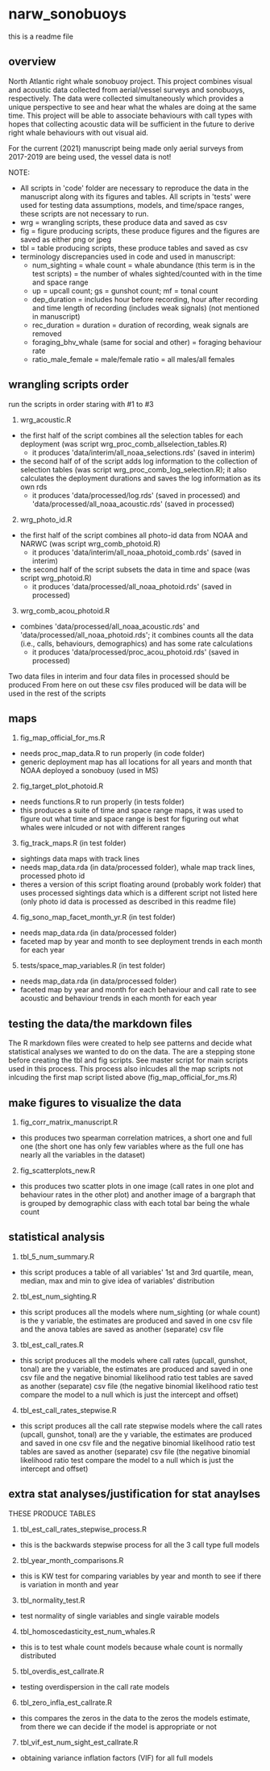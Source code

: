 # narw_sonobuoys
this is a readme file

## overview
North Atlantic right whale sonobuoy project. This project combines visual and 
acoustic data collected from aerial/vessel surveys and sonobuoys, respectively. 
The data were collected simultaneously which provides a unique perspective to 
see and hear what the whales are doing at the same time. This project will be 
able to associate behaviours with call types with hopes that collecting acoustic 
data will be sufficient in the future to derive right whale behaviours with out 
visual aid. 

For the current (2021) manuscript being made only aerial surveys from 2017-2019 are being used, the vessel data is not!

NOTE: 
- All scripts in 'code' folder are necessary to reproduce the data in the manuscript along with its figures and tables. All scripts in 'tests' were used for testing data assumptions, models, and time/space ranges, these scripts are not necessary to run.
- wrg = wrangling scripts, these produce data and saved as csv
- fig = figure producing scripts, these produce figures and the figures are saved
as either png or jpeg
- tbl = table producing scripts, these produce tables and saved as csv
- terminology discrepancies used in code and used in manuscript:
  - num_sighting = whale count = whale abundance (this term is in the test scripts) = the      number of whales sighted/counted with in the time and space range
  - up = upcall count; gs = gunshot count; mf = tonal count
  - dep_duration = includes hour before recording, hour after recording and time length of     recording (includes weak signals) (not mentioned in manuscript)
  - rec_duration = duration = duration of recording, weak signals are removed
  - foraging_bhv_whale (same for social and other) = foraging behaviour rate
  - ratio_male_female = male/female ratio = all males/all females

## wrangling scripts order
run the scripts in order staring with #1 to #3 
1. wrg_acoustic.R
  - the first half of the script combines all the selection tables for each
  deployment (was script wrg_proc_comb_allselection_tables.R)
    - it produces 'data/interim/all_noaa_selections.rds' (saved in interim)
  - the second half of of the script adds log information to the collection of
  selection tables (was script wrg_proc_comb_log_selection.R); it also calculates 
  the deployment durations and saves the log information as its own rds
    - it produces 'data/processed/log.rds' (saved in processed) and
    'data/processed/all_noaa_acoustic.rds' (saved in processed)
2. wrg_photo_id.R 
  - the first half of the script combines all photo-id data from NOAA and NARWC
  (was script wrg_comb_photoid.R)
    - it produces 'data/interim/all_noaa_photoid_comb.rds' (saved in interim)
  - the second half of the script subsets the data in time and space (was script 
  wrg_photoid.R)
    - it produces 'data/processed/all_noaa_photoid.rds' (saved in processed)
3. wrg_comb_acou_photoid.R
  - combines 'data/processed/all_noaa_acoustic.rds' and 
  'data/processed/all_noaa_photoid.rds'; it combines counts all the data (i.e., calls,
  behaviours, demographics) and has some rate calculations 
    - it produces 'data/processed/proc_acou_photoid.rds' (saved in processed)

Two data files in interim and four data files in processed should be produced
From here on out these csv files produced will be data will be used in the rest of the scripts

## maps
1. fig_map_official_for_ms.R
  - needs proc_map_data.R to run properly (in code folder)
  - generic deployment map has all locations for all years and month that NOAA deployed a sonobuoy (used in MS)
2. fig_target_plot_photoid.R
  - needs functions.R to run properly (in tests folder)
  - this produces a suite of time and space range maps, it was used to figure out what time and space range is best for figuring out what whales were inlcuded or not with different ranges
3. fig_track_maps.R (in test folder)
  - sightings data maps with track lines
  - needs map_data.rda (in data/processed folder), whale map track lines, processed photo id
  - theres a version of this script floating around (probably work folder) that uses processed sightings data which is a different script not listed here (only photo id data is processed as described in this readme file)
4. fig_sono_map_facet_month_yr.R (in test folder)
  - needs map_data.rda (in data/processed folder)
  - faceted map by year and month to see deployment trends in each month for each year
5. tests/space_map_variables.R (in test folder)
  - needs map_data.rda (in data/processed folder)
  - faceted map by year and month for each behaviour and call rate to see acoustic and behaviour trends in each month for each year

## testing the data/the markdown files
The R markdown files were created to help see patterns and decide what statistical analyses we wanted to do on the data. The are a stepping stone before creating the tbl and fig scripts. See master script for main scripts used in this process. This process also inlcudes all the map scripts not inlcuding the first map script listed above (fig_map_official_for_ms.R)

## make figures to visualize the data
1. fig_corr_matrix_manuscript.R
  - this produces two spearman correlation matrices, a short one and full one (the short one has only few variables where as the full one has nearly all the variables in the dataset)
2. fig_scatterplots_new.R
  - this produces two scatter plots in one image (call rates in one plot and behaviour rates in the other plot) and another image of a bargraph that is grouped by demographic class with each total bar being the whale count

## statistical analysis
1. tbl_5_num_summary.R
  - this script produces a table of all variables' 1st and 3rd quartile, mean, median, max and min to give idea of variables' distribution
2. tbl_est_num_sighting.R
  - this script produces all the models where num_sighting (or whale count) is the y variable, the estimates are produced and saved in one csv file and the anova tables are saved as another (separate) csv file
3. tbl_est_call_rates.R
  - this script produces all the models where call rates (upcall, gunshot, tonal) are the y variable, the estimates are produced and saved in one csv file and the negative binomial likelihood ratio test tables are saved as another (separate) csv file (the negative binomial likelihood ratio test compare the model to a null which is just the intercept and offset)
4. tbl_est_call_rates_stepwise.R
  - this script produces all the call rate stepwise models where the call rates (upcall, gunshot, tonal) are the y variable, the estimates are produced and saved in one csv file and the negative binomial likelihood ratio test tables are saved as another (separate) csv file (the negative binomial likelihood ratio test compare the model to a null which is just the intercept and offset)

## extra stat analyses/justification for stat anaylses
THESE PRODUCE TABLES 
1. tbl_est_call_rates_stepwise_process.R
  - this is the backwards stepwise process for all the 3 call type full models
2. tbl_year_month_comparisons.R
  - this is KW test for comparing variables by year and month to see if there is variation in month and year
3. tbl_normality_test.R
  - test normality of single variables and single vairable models
4. tbl_homoscedasticity_est_num_whales.R
  - this is to test whale count models because whale count is normally distributed
5. tbl_overdis_est_callrate.R
  - testing overdispersion in the call rate models
6. tbl_zero_infla_est_callrate.R
  - this compares the zeros in the data to the zeros the models estimate, from there we can decide if the model is appropriate or not 
7. tbl_vif_est_num_sight_est_callrate.R
  - obtaining variance inflation factors (VIF) for all full models



